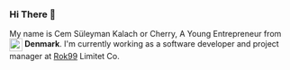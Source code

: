 ### Hi There 👋

My name is Cem Süleyman Kalach or Cherry, A Young Entrepreneur from <img width="23" align="center" src="https://image.flaticon.com/icons/png/512/555/555607.png"> **Denmark**. I'm currently working as a software developer and project manager at [Rok99](https://github.com/ROKNN) Limitet Co. 

